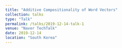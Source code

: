 ```yaml
---
title: "Additive Compositionality of Word Vectors"
collection: talks
type: "Talk"
permalink: /talks/2019-12-14-talk-1
venue: "Naver TechTalk"
date: 2019-12-14
location: "South Korea"
---
```

